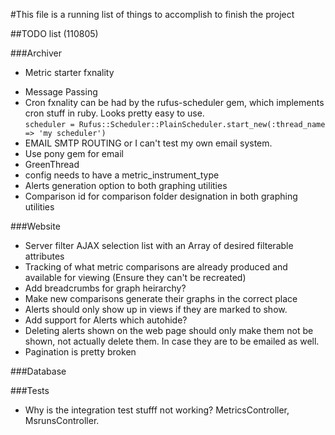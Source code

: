 #This file is a running list of things to accomplish to finish the project

##TODO list (110805)

###Archiver
-	Metric starter fxnality
*	Message Passing
* Cron fxnality can be had by the rufus-scheduler gem, which implements cron stuff in ruby.  Looks pretty easy to use.  
		`scheduler = Rufus::Scheduler::PlainScheduler.start_new(:thread_name => 'my scheduler')`
* EMAIL SMTP ROUTING or I can't test my own email system.
* Use pony gem for email
* GreenThread
* config needs to have a metric\_instrument\_type
* Alerts generation option to both graphing utilities
* Comparison id for comparison folder designation in both graphing utilities

###Website
  - Server filter AJAX selection list with an Array of desired filterable attributes
  - Tracking of what metric comparisons are already produced and available for viewing (Ensure they can't be recreated)
  - Add breadcrumbs for graph heirarchy?
  - Make new comparisons generate their graphs in the correct place
  - Alerts should only show up in views if they are marked to show.
  - Add support for Alerts which autohide?
  - Deleting alerts shown on the web page should only make them not be
    shown, not actually delete them. In case they are to be emailed as
    well.
  - Pagination is pretty broken

###Database


###Tests
* Why is the integration test stufff not working? MetricsController,
  MsrunsController.

